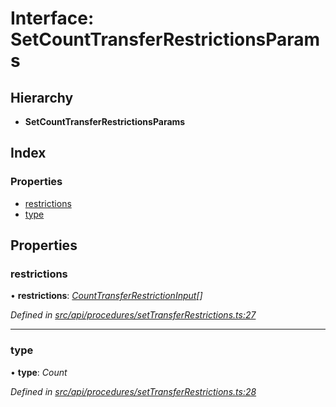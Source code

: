 # Interface: SetCountTransferRestrictionsParams

## Hierarchy

* **SetCountTransferRestrictionsParams**

## Index

### Properties

* [restrictions](setcounttransferrestrictionsparams.md#restrictions)
* [type](setcounttransferrestrictionsparams.md#type)

## Properties

###  restrictions

• **restrictions**: *[CountTransferRestrictionInput](counttransferrestrictioninput.md)[]*

*Defined in [src/api/procedures/setTransferRestrictions.ts:27](https://github.com/PolymathNetwork/polymesh-sdk/blob/c77f6a3e/src/api/procedures/setTransferRestrictions.ts#L27)*

___

###  type

• **type**: *Count*

*Defined in [src/api/procedures/setTransferRestrictions.ts:28](https://github.com/PolymathNetwork/polymesh-sdk/blob/c77f6a3e/src/api/procedures/setTransferRestrictions.ts#L28)*
